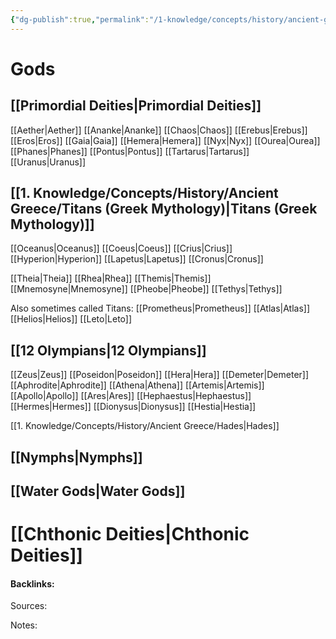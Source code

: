 ```yaml
---
{"dg-publish":true,"permalink":"/1-knowledge/concepts/history/ancient-greece/ancient-greek-mythology/","tags":["history","greek-gods","ancient-greece","main-concept"],"created":"2025-08-21T09:49:23.685+10:00","updated":"2025-08-22T15:00:44.309+10:00"}
---
```



# Gods

## [[Primordial Deities\|Primordial Deities]]
[[Aether\|Aether]]
[[Ananke\|Ananke]]
[[Chaos\|Chaos]]
[[Erebus\|Erebus]]
[[Eros\|Eros]]
[[Gaia\|Gaia]]
[[Hemera\|Hemera]]
[[Nyx\|Nyx]]
[[Ourea\|Ourea]]
[[Phanes\|Phanes]]
[[Pontus\|Pontus]]
[[Tartarus\|Tartarus]]
[[Uranus\|Uranus]]

## [[1. Knowledge/Concepts/History/Ancient Greece/Titans (Greek Mythology)\|Titans (Greek Mythology)]]
[[Oceanus\|Oceanus]]
[[Coeus\|Coeus]]
[[Crius\|Crius]]
[[Hyperion\|Hyperion]]
[[Lapetus\|Lapetus]]
[[Cronus\|Cronus]]

[[Theia\|Theia]]
[[Rhea\|Rhea]]
[[Themis\|Themis]]
[[Mnemosyne\|Mnemosyne]]
[[Pheobe\|Pheobe]]
[[Tethys\|Tethys]]

Also sometimes called Titans:
[[Prometheus\|Prometheus]]
[[Atlas\|Atlas]]
[[Helios\|Helios]]
[[Leto\|Leto]]


## [[12 Olympians\|12 Olympians]]
[[Zeus\|Zeus]]
[[Poseidon\|Poseidon]]
[[Hera\|Hera]]
[[Demeter\|Demeter]]
[[Aphrodite\|Aphrodite]]
[[Athena\|Athena]]
[[Artemis\|Artemis]]
[[Apollo\|Apollo]]
[[Ares\|Ares]]
[[Hephaestus\|Hephaestus]]
[[Hermes\|Hermes]]
[[Dionysus\|Dionysus]]
[[Hestia\|Hestia]]

[[1. Knowledge/Concepts/History/Ancient Greece/Hades\|Hades]]


## [[Nymphs\|Nymphs]]


## [[Water Gods\|Water Gods]]



# [[Chthonic Deities\|Chthonic Deities]]


#### Backlinks:
Sources:


Notes:

